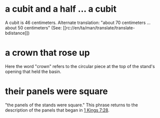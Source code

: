 # a cubit and a half ... a cubit

A cubit is 46 centimeters. Alternate translation: "about 70 centimeters ... about 50 centimeters" (See: [[rc://en/ta/man/translate/translate-bdistance]])

# a crown that rose up

Here the word "crown" refers to the circular piece at the top of the stand's opening that held the basin.

# their panels were square

"the panels of the stands were square." This phrase returns to the description of the panels that began in [1 Kings 7:28](../07/28.md).

